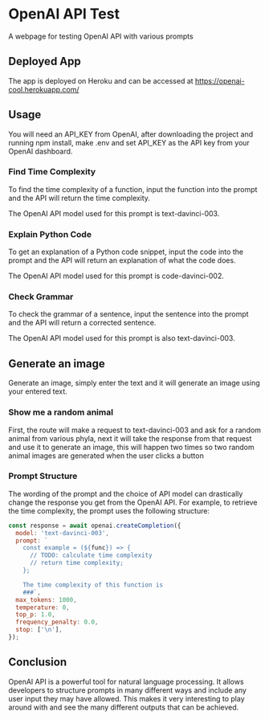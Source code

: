 # OpenAI API Test

A webpage for testing OpenAI API with various prompts

## Deployed App

The app is deployed on Heroku and can be accessed at https://openai-cool.herokuapp.com/

## Usage

You will need an API_KEY from OpenAI, after downloading the project and running npm install, make .env and set API_KEY as the API key from your OpenAI dashboard.

### Find Time Complexity

To find the time complexity of a function, input the function into the prompt and the API will return the time complexity.

The OpenAI API model used for this prompt is text-davinci-003.

### Explain Python Code

To get an explanation of a Python code snippet, input the code into the prompt and the API will return an explanation of what the code does.

The OpenAI API model used for this prompt is code-davinci-002.

### Check Grammar

To check the grammar of a sentence, input the sentence into the prompt and the API will return a corrected sentence.

The OpenAI API model used for this prompt is also text-davinci-003.

## Generate an image

Generate an image, simply enter the text and it will generate an image using your entered text.

### Show me a random animal

First, the route will make a request to text-davinci-003 and ask for a random animal from various phyla, next it will take the response from that request and use it to generate an image, this will happen two times so two random animal images are generated when the user clicks a button

### Prompt Structure

The wording of the prompt and the choice of API model can drastically change the response you get from the OpenAI API. For example, to retrieve the time complexity, the prompt uses the following structure:

```js
const response = await openai.createCompletion({
  model: 'text-davinci-003',
  prompt: `
    const example = (${func}) => {
      // TODO: calculate time complexity
      // return time complexity;
    };

    The time complexity of this function is
    ###`,
  max_tokens: 1000,
  temperature: 0,
  top_p: 1.0,
  frequency_penalty: 0.0,
  stop: ['\n'],
});
```

## Conclusion

OpenAI API is a powerful tool for natural language processing. It allows developers to structure prompts in many different ways and include any user input they may have allowed. This makes it very interesting to play around with and see the many different outputs that can be achieved.